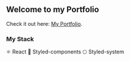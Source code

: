 ## Welcome to my Portfolio
Check it out here: [My Portfolio](https://ronnielsen.github.io).


### My Stack
⚛️ React
💅 Styled-components
⬡ Styled-system
